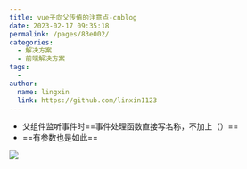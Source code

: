 ```yaml
---
title: vue子向父传值的注意点-cnblog
date: 2023-02-17 09:35:18
permalink: /pages/83e002/
categories:
  - 解决方案
  - 前端解决方案
tags:
  - 
author: 
  name: lingxin
  link: https://github.com/linxin1123
---
```

- 父组件监听事件时==事件处理函数直接写名称，不加上（）==
- ==有参数也是如此==

![](https://img2023.cnblogs.com/blog/3089561/202302/3089561-20230204144612041-502138902.png)